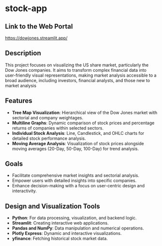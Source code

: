 # stock-app

## Link to the Web Portal
https://dowjones.streamlit.app/

## Description
This project focuses on visualizing the US share market, particularly the Dow Jones companies. It aims to transform complex financial data into user-friendly visual representations, making market analysis accessible to a broad audience, including investors, financial analysts, and those new to market analysis

## Features
- **Tree Map Visualization**: Hierarchical view of the Dow Jones market with sectorial and company weightages.
- **Multiline Graphs**: Dynamic comparison of stock prices and percentage returns of companies within selected sectors.
- **Individual Stock Analysis**: Line, Candlestick, and OHLC charts for detailed stock performance analysis.
- **Moving Average Analysis**: Visualization of stock prices alongside moving averages (20-Day, 50-Day, 100-Day) for trend analysis.

## Goals
- Facilitate comprehensive market insights and sectorial analysis.
- Empower users with detailed insights into specific companies.
- Enhance decision-making with a focus on user-centric design and interactivity.

## Design and Visualization Tools
- **Python**: For data processing, visualization, and backend logic.
- **Streamlit**: Creating interactive web applications.
- **Pandas and NumPy**: Data manipulation and numerical operations.
- **Plotly Express**: Dynamic and interactive visualizations.
- **yfinance**: Fetching historical stock market data.
